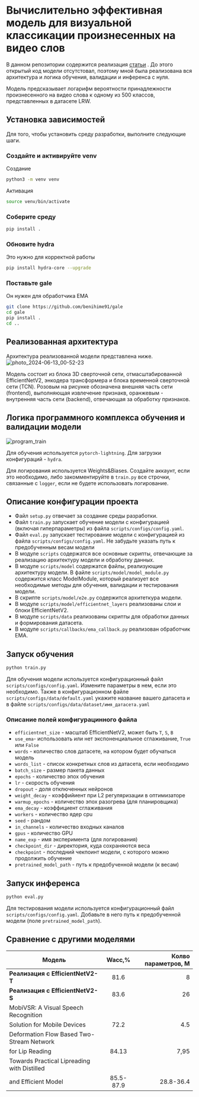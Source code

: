 # Вычислительно эффективная модель для визуальной классикации произнесенных на видео слов

В данном репозитории содержится реализация [статьи](https://www.researchgate.net/publication/360794222_Accurate_and_Resource-Efficient_Lipreading_with_Efficientnetv2_and_Transformers?enrichId=rgreq-f863c780260845c92418bc773235cd22-XXX&enrichSource=Y292ZXJQYWdlOzM2MDc5NDIyMjtBUzoxMTQzMTI4MTA5NTk5NTA2N0AxNjY4MDY3MjI5NDM5&el=1_x_2&_esc=publicationCoverPdf) . До этого открытый код модели отсутстовал, поэтому мной была реализована вся архитектура и логика обучения, валидации и инференса с нуля.

Модель предсказывает логарифм вероятности принадлежности произнесенного на видео слова к одному из 500 классов, представленных в датасете LRW.

## Установка зависимостей
Для того, чтобы установить среду разработки, выполните следующие шаги.

### Создайте и активируйте venv
Создание
```bash
python3 -m venv venv
```
Активация
```bash
source venv/bin/activate
```

### Соберите среду
```bash
pip install .
```

### Обновите hydra
Это нужно для корректной работы
```bash
pip install hydra-core --upgrade
```
### Поставьте gale
Он нужен для обработчика EMA 
```bash
git clone https://github.com/benihime91/gale
cd gale
pip install .
cd ..
```


## Реализованная архитектура
Архитектура реализованной модели представлена ниже.
![photo_2024-06-13_00-52-23](https://github.com/sadevans/EfLipSystem/assets/82286355/97dcf13e-f5d0-48e7-89b5-1869628d7248)

Модель состоит из блока 3D сверточной сети, отмасштабированной EfficientNetV2, энкодера трансформера и блока временной сверточной сети (TCN). Розовым на рисунке обозначена внешняя часть сети (frontend), выполняющая извлечение признакв, оранжевым - внутренняя часть сети (backend), отвечающая за обработку признаков.

## Логика программного комплекса обучения и валидации модели

![program_train](https://github.com/sadevans/EfLipReading/assets/82286355/45050acc-2723-4d0b-b673-11452c05e5ea)

Для обучения используется `pytorch-lightning`. Для загрузки конфигураций - `hydra`.

Для логирования используется Weights&Biases. Создайте аккаунт, если это необходимо, либо закомментируйте в `train.py` все строчки, связанные с `logger`, если не будете использовать логирование.
## Описание конфигурации проекта
- Файл `setup.py` отвечает за создание среды разработки.
- Файл `train.py` запускает обучение модели с конфигурацией (включая гиперпараметры) из файла `scripts/configs/config.yaml`.
- Файл `eval.py` запускает тестирование модели с конфигурацией из файла `scripts/configs/config.yaml`. Не забудьте указать путь к предобученным весам модели
- В модуле `scripts` содержатся все основные скрипты, отвечающие за реализацию архитектуру модели и обработку данных.
- В модуле `scripts/model` содержатся файлы, реализующие архитектуру модели. В файле `scripts/model/model_module.py` содержится класс ModelModule, который реализует все необходимые методы для обучения, валидации и тестирования модели.
- В скрипте `scripts/model/e2e.py` содержится архитеткура модели.
- В модуле `scripts/model/efficientnet_layers` реализованы слои и блоки EfficientNetV2.
- В модуле  `scripts/data` реализованы скрипты для обработки данных и формирования датасета.
- В модуле  `scripts/callbacks/ema_callback.py` реализован обработчик EMA.

## Запуск обучения
```bash
python train.py
```

Для обучения модели используется конфигурационный файл `scripts/configs/config.yaml`. Измените параметры в нем, если это необходимо. Также в конфигурационном файле `scripts/configs/data/default.yaml` укажите название вашего датасета и в файле `scripts/configs/data/dataset/имя_датасета.yaml`

### Описание полей конфигурацинного файла
- `efficientnet_size` - масштаб EfficientNetV2, может быть `T`, `S`, `B`
- `use_ema`- использовать или нет экспоненциальное сглаживание, `True` или `False`
- `words` - количество слов датасете, на котором будет обучаться модель
- `words_list` - список конкретных слов из датасета, если необходимо
- `batch_size` - размер пакета данных
- `epochs` - количество эпох обучения
- `lr` - скорость обучения
- `dropout` - доля отключенных нейронов
- `weight_decay` - коэффийиент при L2 регуляризации в оптимизаторе
- `warmup_epochs` - количество эпох разогрева (для планировщика)
- `ema_decay` - коэффициент сглаживания
- `workers` - количество ядер cpu
- `seed` - рандом
- `in_channels` - количество входных каналов
- `gpus` - количество GPU
- `name_exp` - имя эксперимента (для логирования)
- `checkpoint_dir` - директория, куда сохраняются веса
- `checkpoint` - последний чекпоинт модели, с которого можно продолжить обучение
- `pretrained_model_path` - путь к предобученной модели (к весам)
## Запуск инференса
```bash
python eval.py
```
Для тестирования модели используется конфигурационный файл `scripts/configs/config.yaml`. Добавьте в него путь к предобученной модели (поле `pretrained_model_path`). 

## Сравнение с другими моделями

| Модель                                            | Wacc,%        | Колво параметров, М  |
| --------------------------------------------------|:-------------:| --------------------:|
| **Реализация с EfficientNetV2-T**                 | 81.6          | 8                    |
| **Реализация с EfficientNetV2-S**                 | 83.6          | 26                   |
| MobiVSR: A Visual Speech Recognition
Solution for Mobile Devices                         | 72.2          | 4.5                  |
| Deformation Flow Based Two-Stream Network
for Lip Reading                                     | 84.13         | 7,95                 |
| Towards Practical Lipreading with Distilled
and Efficient Model                                 | 85.5-87.9     | 28.8-36.4            |

